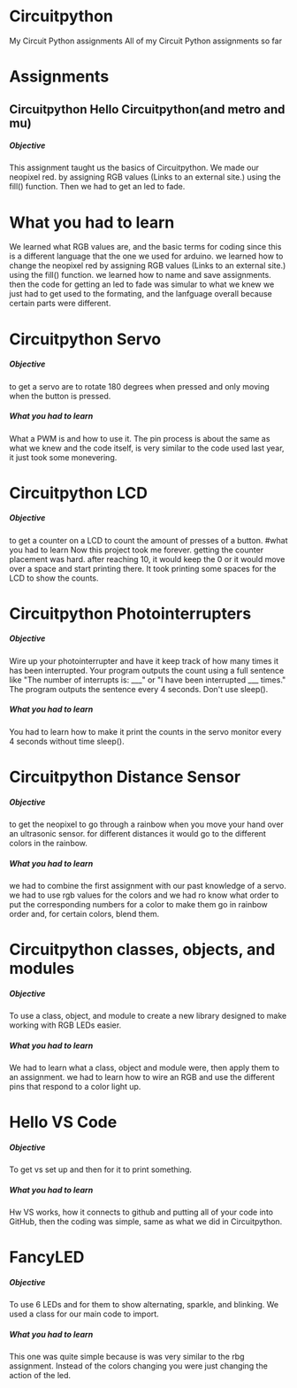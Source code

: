 # Circuitpython
My Circuit Python assignments
All of my Circuit Python assignments so far

# Assignments

## Circuitpython Hello Circuitpython(and metro and mu)
##### Objective
This assignment taught us the basics of Circuitpython. We made our neopixel red. by assigning RGB values (Links to an external site.) using the fill() function. Then we had to get an led to fade.
# What you had to learn
We learned what RGB values are, and the basic terms for coding since this is a different language that the one we used for arduino. we learned how to change the neopixel red by assigning RGB values (Links to an external site.) using the fill() function. we learned how to name and save assignments. then the code for getting an led to fade was simular to what we knew we just had to get used to the formating, and the lanfguage overall because certain parts were different. 

# Circuitpython Servo
##### Objective
to get a servo are to rotate 180 degrees when pressed and only moving when the button is pressed.
##### What you had to learn
What a PWM is and how to use it. The pin process is about the same as what we knew and the code itself, is very similar to the code used last year, it just took some monevering.

# Circuitpython LCD
##### Objective
to get a counter on a LCD to count the amount of presses of a button.
#what you had to learn
Now this project took me forever. getting the counter placement was hard. after reaching 10, it would keep the 0 or it would move over a space and start printing there. It took printing some spaces for the LCD to show the counts.

# Circuitpython Photointerrupters
##### Objective
Wire up your photointerrupter and have it keep track of how many times it has been interrupted.
Your program outputs the count using a full sentence like "The number of interrupts is: ___" or "I have been interrupted ___ times."
The program outputs the sentence every 4 seconds.
Don't use sleep(). 

##### What you had to learn
You had to learn how to make it print the counts in the servo monitor every 4 seconds without time sleep().

# Circuitpython Distance Sensor
##### Objective
to get the neopixel to go through a rainbow when you move your hand over an ultrasonic sensor. for different distances it would go to the different colors in the rainbow.
##### What you had to learn
we had to combine the first assignment with our past knowledge of a servo. we had to use rgb values for the colors and we had ro know what order to put the corresponding numbers for a color to make them go in rainbow order and, for certain colors, blend them.

# Circuitpython classes, objects, and modules
##### Objective
To use a class, object, and module to create a new library designed to make working with RGB LEDs easier.
##### What you had to learn
We had to learn what a class, object and module were, then apply them to an assignment. we had to learn how to wire an RGB and use the different pins that respond to a color light up.

# Hello VS Code
##### Objective
To get vs set up and then for it to print something.
##### What you had to learn
Hw VS works, how it connects to github and putting all of your code into GitHub, then the coding was simple, same as what we did in Circuitpython.

# FancyLED
##### Objective
To use 6 LEDs and for them to show alternating, sparkle, and blinking. We used a class for our main code to import.

##### What you had to learn
This one was quite simple because is was very similar to the rbg assignment. Instead of the colors changing you were just changing the action of the led.

